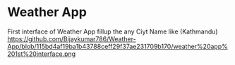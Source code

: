 # Weather App


First interface of Weather App fillup the any Ciyt Name like (Kathmandu)
https://github.com/Bijaykumar786/Weather-App/blob/115bd4af19ba1b43788ceff29f37ae231709b170/weather%20app%201st%20interface.png
